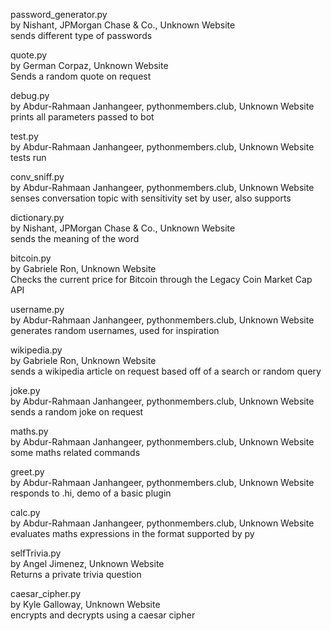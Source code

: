 password_generator.py\
by Nishant, JPMorgan Chase & Co., Unknown Website\
sends different type of passwords

quote.py\
by German Corpaz, Unknown Website\
Sends a random quote on request

debug.py\
by Abdur-Rahmaan Janhangeer, pythonmembers.club, Unknown Website\
prints all parameters passed to bot

test.py\
by Abdur-Rahmaan Janhangeer, pythonmembers.club, Unknown Website\
tests run

conv_sniff.py\
by Abdur-Rahmaan Janhangeer, pythonmembers.club, Unknown Website\
senses conversation topic with sensitivity set by user, also supports

dictionary.py\
by Nishant, JPMorgan Chase & Co., Unknown Website\
sends the meaning of the word

bitcoin.py\
by Gabriele Ron, Unknown Website\
Checks the current price for Bitcoin through the Legacy Coin Market Cap API

username.py\
by Abdur-Rahmaan Janhangeer, pythonmembers.club, Unknown Website\
generates random usernames, used for inspiration

wikipedia.py\
by Gabriele Ron, Unknown Website\
sends a wikipedia article on request based off of a search or random query

joke.py\
by Abdur-Rahmaan Janhangeer, pythonmembers.club, Unknown Website\
sends a random joke on request

maths.py\
by Abdur-Rahmaan Janhangeer, pythonmembers.club, Unknown Website\
some maths related commands

greet.py\
by Abdur-Rahmaan Janhangeer, pythonmembers.club, Unknown Website\
responds to .hi, demo of a basic plugin

calc.py\
by Abdur-Rahmaan Janhangeer, pythonmembers.club, Unknown Website\
evaluates maths expressions in the format supported by py

selfTrivia.py\
by Angel Jimenez, Unknown Website\
Returns a private trivia question

caesar_cipher.py\
by Kyle Galloway, Unknown Website\
encrypts and decrypts using a caesar cipher

